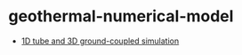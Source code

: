 # geothermal-numerical-model
* [1D tube and 3D ground-coupled simulation](https://github.com/Kecheng-Chen/tube-ground)
